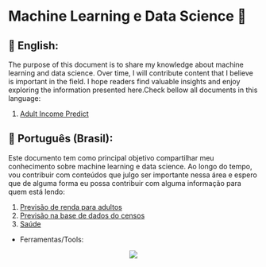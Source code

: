 # Machine Learning e Data Science :robot:

## :pushpin: English:
The purpose of this document is to share my knowledge about machine learning and data science. Over time, I will contribute content that I believe is important in the field. I hope readers find valuable insights and enjoy exploring the information presented here.Check bellow all documents in this language: 

1. [Adult Income Predict](/predictions/base_adult_income/main.ipynb)


## :pushpin: Português (Brasil):
Este documento tem como principal objetivo compartilhar meu conhecimento sobre machine learning e data science. Ao longo do tempo, vou contribuir com conteúdos que julgo ser importante nessa área e espero que de alguma forma eu possa contribuir com alguma informação para quem está lendo:

1. [Previsão de renda para adultos](/predictions/base_adult_income/principal.ipynb)
2. [Previsão na base de dados do censos](/predictions/base_de_dados_censo/main.ipynb)
3. [Saúde](/predictions/base_healthcare/main.ipynb)

- Ferramentas/Tools:

<p align="center">
  <a href="https://skillicons.dev">
    <img src="https://skillicons.dev/icons?i=sklearn,tensorflow,matlab,anaconda,r,py" />
  </a>
</p>